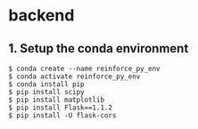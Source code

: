 # backend

## 1. Setup the conda environment

```shell
$ conda create --name reinforce_py_env
$ conda activate reinforce_py_env
$ conda install pip
$ pip install scipy
$ pip install matplotlib
$ pip install Flask==1.1.2
$ pip install -U flask-cors
```
